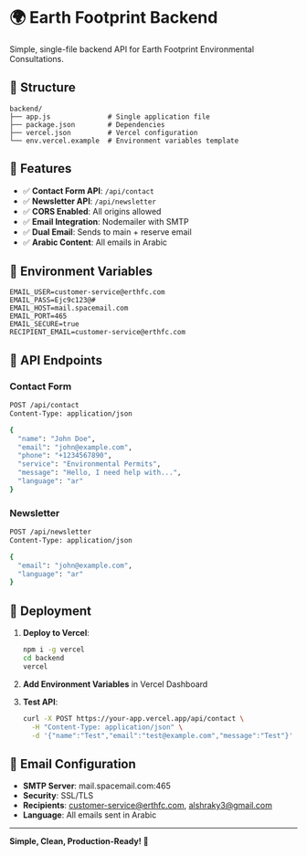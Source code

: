 # 🌍 Earth Footprint Backend

Simple, single-file backend API for Earth Footprint Environmental Consultations.

## 📁 Structure

```
backend/
├── app.js              # Single application file
├── package.json        # Dependencies
├── vercel.json         # Vercel configuration
└── env.vercel.example  # Environment variables template
```

## 🚀 Features

- ✅ **Contact Form API**: `/api/contact`
- ✅ **Newsletter API**: `/api/newsletter`
- ✅ **CORS Enabled**: All origins allowed
- ✅ **Email Integration**: Nodemailer with SMTP
- ✅ **Dual Email**: Sends to main + reserve email
- ✅ **Arabic Content**: All emails in Arabic

## 🔧 Environment Variables

```env
EMAIL_USER=customer-service@erthfc.com
EMAIL_PASS=Ejc9c123@#
EMAIL_HOST=mail.spacemail.com
EMAIL_PORT=465
EMAIL_SECURE=true
RECIPIENT_EMAIL=customer-service@erthfc.com
```

## 📡 API Endpoints

### Contact Form

```bash
POST /api/contact
Content-Type: application/json

{
  "name": "John Doe",
  "email": "john@example.com",
  "phone": "+1234567890",
  "service": "Environmental Permits",
  "message": "Hello, I need help with...",
  "language": "ar"
}
```

### Newsletter

```bash
POST /api/newsletter
Content-Type: application/json

{
  "email": "john@example.com",
  "language": "ar"
}
```

## 🚀 Deployment

1. **Deploy to Vercel**:

   ```bash
   npm i -g vercel
   cd backend
   vercel
   ```

2. **Add Environment Variables** in Vercel Dashboard

3. **Test API**:
   ```bash
   curl -X POST https://your-app.vercel.app/api/contact \
     -H "Content-Type: application/json" \
     -d '{"name":"Test","email":"test@example.com","message":"Test"}'
   ```

## 📧 Email Configuration

- **SMTP Server**: mail.spacemail.com:465
- **Security**: SSL/TLS
- **Recipients**: customer-service@erthfc.com, alshraky3@gmail.com
- **Language**: All emails sent in Arabic

---

**Simple, Clean, Production-Ready! 🚀**
